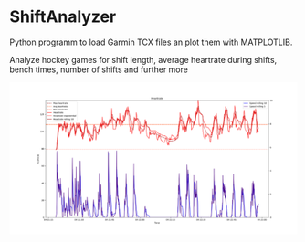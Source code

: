 # ShiftAnalyzer
Python programm to load Garmin TCX files an plot them with MATPLOTLIB.

Analyze hockey games for shift length, average heartrate during shifts, bench times, number of shifts and further more

![Screenshot](Figure_1.png)
